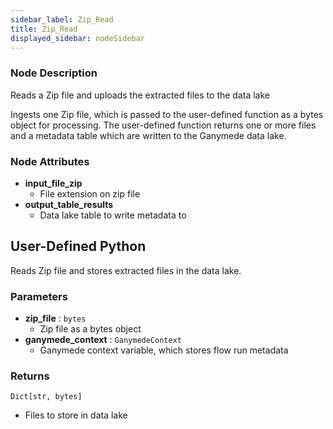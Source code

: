 ```yaml
---
sidebar_label: Zip_Read
title: Zip_Read
displayed_sidebar: nodeSidebar
---
```


### Node Description
Reads a Zip file and uploads the extracted files to the data lake

Ingests one Zip file, which is passed to the user-defined function as a bytes object
for processing.  The user-defined function returns one or more files and a metadata table
which are written to the Ganymede data lake.


### Node Attributes
- **input_file_zip**
  - File extension on zip file
- **output_table_results**
  - Data lake table to write metadata to
## User-Defined Python
Reads Zip file and stores extracted files in the data lake.


### Parameters
- **zip_file** : `bytes`
    - Zip file as a bytes object
- **ganymede_context** : `GanymedeContext`
    - Ganymede context variable, which stores flow run metadata


### Returns
`Dict[str, bytes]`
  - Files to store in data lake